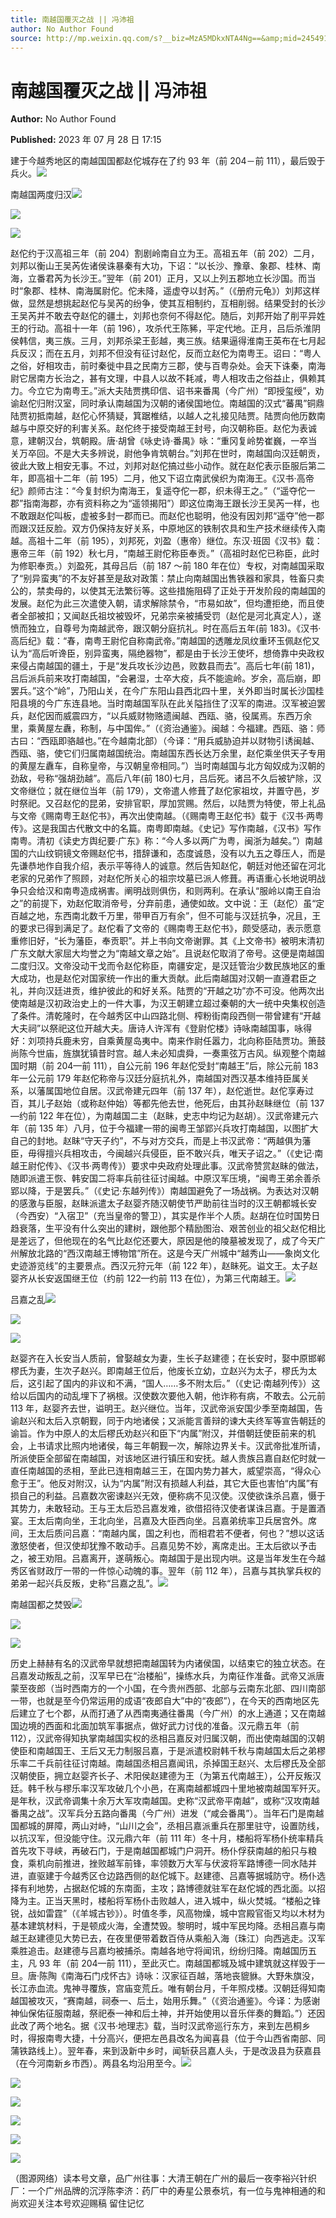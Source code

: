 ```yaml
---
title: 南越国覆灭之战 || 冯沛祖
author: No Author Found
source: http://mp.weixin.qq.com/s?__biz=MzA5MDkxNTA4Ng==&amp;mid=2454913958&amp;idx=1&amp;sn=90442962ccb17e669d7cd7c9f16550d9&amp;chksm=87a3cbc7b0d442d1a7e4bb1acefaf6d6552100a9e4f5e14b22acfd810446f8de0cd61d3cdcf8&poc_token=HJ_Do2ejHyO-wNZGG8Q1S8FdPgy1YBBEob-nUEme
---
```


# 南越国覆灭之战 || 冯沛祖

**Author:** No Author Found

**Published:** 2023 年 07 月 28 日 17:15

建于今越秀地区的南越国国都赵佗城存在了约 93 年（前 204－前 111），最后毁于兵火。![](https://mmbiz.qpic.cn/mmbiz_png/bL2iaicTYdZn6icnWv6SR7dda9lZHZNduwT0DYDLfrXqzmIrHhysHicghpic4FRibmfNa7XJwdEQdbIzx8Bqqo3Ncfag/640?wx_fmt=png)

南越国两度归汉![](https://mmbiz.qpic.cn/mmbiz_png/MPS72cibJRUB14EksUMKuibJRibgnicx8ibc83yy8Jq1WVz6Iy3rD8BeE4V9uUb4JI6ObnkzIGYkJcib4bsCT19z6uZg/640?wx_fmt=png)

![](https://mmbiz.qpic.cn/mmbiz_png/MPS72cibJRUB14EksUMKuibJRibgnicx8ibc85icsI9vPk9mYF33c2jSXuvKZDULbN45icsqsStCqzY4l8gD380yNXWxw/640?wx_fmt=png)

![](https://mmbiz.qpic.cn/mmbiz_png/MPS72cibJRUB14EksUMKuibJRibgnicx8ibc85icsI9vPk9mYF33c2jSXuvKZDULbN45icsqsStCqzY4l8gD380yNXWxw/640?wx_fmt=png)

赵佗约于汉高祖三年（前 204）割剧岭南自立为王。高祖五年（前 202）二月，刘邦以衡山王吴芮佐诸侯诛暴秦有大功，下诏：“以长沙、豫章、象郡、桂林、南海，立番君芮为长沙王。”翌年（前 201）正月，又以上列五郡地立长沙国。而当时“象郡、桂林、南海属尉佗。佗未降，遥虚夺以封芮。”（《册府元龟》）刘邦这样做，显然是想挑起赵佗与吴芮的纷争，使其互相制约，互相削弱。结果受封的长沙王吴芮并不敢去夺赵佗的疆土，刘邦也奈何不得赵佗。随后，刘邦开始了削平异姓王的行动。高祖十一年（前 196），攻杀代王陈豨，平定代地。正月，吕后杀淮阴侯韩信，夷三族。三月，刘邦杀梁王彭越，夷三族。结果逼得淮南王英布在七月起兵反汉；而在五月，刘邦不但没有征讨赵佗，反而立赵佗为南粤王。诏曰：“粤人之俗，好相攻击，前时秦徙中县之民南方三郡，使与百粤杂处。会天下诛秦，南海尉它居南方长治之，甚有文理，中县人以故不耗减，粤人相攻击之俗益止，俱赖其力。今立它为南粤王。”派大夫陆贾携印信、诏书来番禺（今广州）“即授玺绶”，劝谕赵佗归附汉室，同时承认南越国为汉朝的诸侯国地位。南越国的汉式“蕃禺”铜鼎陆贾初抵南越，赵佗心怀猜疑，箕踞椎结，以越人之礼接见陆贾。陆贾向他历数南越与中原交好的利害关系。赵佗终于接受南越王封号，向汉朝称臣。赵佗为表诚意，建朝汉台，筑朝殿。唐·胡曾《咏史诗·番禺》咏：“重冈复岭势崔巍，一卒当关万卒回。不是大夫多辨说，尉他争肯筑朝台。”刘邦在世时，南越国向汉廷朝贡，彼此大致上相安无事。不过，刘邦对赵佗搞过些小动作。就在赵佗表示臣服后第二年，即高祖十二年（前 195）二月，他又下诏立南武侯织为南海王。《汉书·高帝纪》颜师古注：“今复封织为南海王，复遥夺佗一郡，织未得王之。”（“遥夺佗一郡”指南海郡，亦有资料称之为“遥领揭阳”）即这位南海王跟长沙王吴芮一样，也不敢跟赵佗叫板，虚被多封一郡而已。而赵佗也聪明，他没有因刘邦“遥夺”他一郡而跟汉廷反脸。双方仍保持友好关系，中原地区的铁制农具和生产技术继续传入南越。高祖十二年（前 195），刘邦死，刘盈（惠帝）继位。东汉·班固《汉书》载：惠帝三年（前 192）秋七月，“南越王尉佗称臣奉贡。”（高祖时赵佗已称臣，此时为修职奉贡。）刘盈死，其母吕后（前 187 ～前 180 年在位）专权，对南越国采取了“别异蛮夷”的不友好甚至是敌对政策：禁止向南越国出售铁器和家具，牲畜只卖公的，禁卖母的，以使其无法繁衍等。这些措施阻碍了正处于开发阶段的南越国的发展。赵佗为此三次遣使入朝，请求解除禁令，“市易如故”，但均遭拒绝，而且使者全部被扣；又闻赵氏祖坟被毁坏，兄弟宗亲被捕受罚（赵佗是河北真定人），遂愤而独立，自尊号为南越武帝，跟汉朝分庭抗礼。时在高后五年(前 183)。《汉书·高后纪》载：“春，南粤王尉佗自称南武帝。”南越国的透雕龙凤纹重环玉佩赵佗又认为“高后听谗臣，别异蛮夷，隔绝器物”，都是由于长沙王使坏，想倚靠中央政权来侵占南越国的疆土，于是“发兵攻长沙边邑，败数县而去”。高后七年(前 181)，吕后派兵前来攻打南越国，“会暑湿，士卒大疫，兵不能逾岭。岁余，高后崩，即罢兵。”这个“岭”，乃阳山关，在今广东阳山县西北四十里，关外即当时属长沙国桂阳县境的今广东连县地。当时南越国军队在此关隘挡住了汉军的南进。汉军被迫罢兵，赵佗因而威震四方，“以兵威财物赂遗闽越、西瓯、骆，役属焉。东西万余里，乘黄屋左纛，称制，与中国侔。”（《资治通鉴》。闽越：今福建。西瓯、骆：师古曰：“西瓯即骆越也。”在今越南北部）（今译：“用兵威胁迫并以财物引诱闽越、西瓯、骆，使它们归属南越国统治。南越国东西长达万余里，赵佗乘坐供天子专用的黄屋左纛车，自称皇帝，与汉朝皇帝相同。”）当时南越国与北方匈奴成为汉朝的劲敌，号称“强胡劲越”。高后八年(前 180)七月，吕后死。诸吕不久后被铲除，汉文帝继位；就在继位当年（前 179），文帝遣人修葺了赵佗家祖坟，并置守邑，岁时祭祀。又召赵佗的昆弟，安排官职，厚加赏赐。然后，以陆贾为特使，带上礼品与文帝《赐南粤王赵佗书》，再次出使南越。（《赐南粤王赵佗书》载于《汉书·两粤传》。这是我国古代散文中的名篇。南粤即南越。《史记》写作南越，《汉书》写作南粤。清初《读史方舆纪要·广东》称：“今人多以两广为粤，闽浙为越矣。”）南越国的六山纹铜镜文帝赐赵佗书，措辞谦和，态度诚恳，没有以九五之尊压人，而是先谦恭地作自我介绍，表示平等待人的诚意。然后告知赵佗，朝廷对他还留在河北老家的兄弟作了照顾，对赵佗所关心的祖宗坟墓已派人修葺。再语重心长地说明战争只会给汉和南粤造成祸害。阐明战则俱伤，和则两利。在承认“服岭以南王自治之”的前提下，劝赵佗取消帝号，分弃前患，通使如故。文中说：王（赵佗）虽“定百越之地，东西南北数千万里，带甲百万有余”，但不可能与汉廷抗争，况且，王的要求已得到满足了。赵佗看了文帝的《赐南粤王赵佗书》，颇受感动，表示愿意重修旧好，“长为藩臣，奉贡职”。并上书向文帝谢罪。其《上文帝书》被明末清初广东文献大家屈大均誉之为“南越文章之始”。且说赵佗取消了帝号。这便是南越国二度归汉。文帝没动干戈而令赵佗称臣，南疆安定，是汉廷管治少数民族地区的重大成功，也是赵佗对国家统一作出的重大贡献。此后南越国对汉朝一直遵君臣之礼，并向汉廷进贡，维护彼此的和好关系。陆贾的“开越之功”亦不可没。他两次出使南越是汉初政治史上的一件大事，为汉王朝建立超过秦朝的大一统中央集权创造了条件。清乾隆时，在今越秀区中山四路北侧、榨粉街南段西侧一带曾建有“开越大夫祠”以祭祀这位开越大夫。唐诗人许浑有《登尉佗楼》诗咏南越国事，咏得好：刘项持兵鹿未穷，自乘黄屋岛夷中。南来作尉任嚣力，北向称臣陆贾功。箫鼓尚陈今世庙，旌旗犹镇昔时宫。越人未必知虞舜，一奏熏弦万古风。纵观整个南越国时期（前 204—前 111），自公元前 196 年赵佗受封“南越王”后，除公元前 183 年一公元前 179 年赵佗称帝与汉廷分庭抗礼外，南越国对西汉基本维持臣属关系，以藩属国地位自居。汉武帝建元四年（前 137 年），赵佗逝世。赵佗享寿过百，其儿子赵始（或称赵仲始）等都先他去世，他死后，由其孙赵眛继位（前 137—约前 122 年在位），为南越国二主（赵眛，史志中均记为赵胡）。汉武帝建元六年（前 135 年）八月，位于今福建一带的闽粤王邹郢兴兵攻打南越国，以图扩大自己的封地。赵眛“守天子约”，不与对方交兵，而是上书汉武帝：“两越俱为藩臣，毋得擅兴兵相攻击，今闽越兴兵侵臣，臣不敢兴兵，唯天子诏之。”（《史记·南越王尉佗传》、《汉书·两粤传》）要求中央政府处理此事。汉武帝赞赏赵眛的做法，随即派遣王恢、韩安国二将率兵前往征讨闽越。中原汉军压境，“闽粤王弟余善杀郢以降，于是罢兵。”（《史记·东越列传》）南越国避免了一场战祸。为表达对汉朝的感激与臣服，赵眛派遣太子赵婴齐随汉朝使节严助前往当时的汉王朝都城长安（今西安）“入宿卫”（充当皇帝的警卫），其实是作半个人质。赵胡在位时国势日趋衰落，生平没有什么突出的建树，跟他那个精励图治、艰苦创业的祖父赵佗相比是差远了，但他现在的名气比赵佗还要大，原因是他的陵墓被发现了，成了今天广州解放北路的“西汉南越王博物馆”所在。这是今天广州城中“越秀山——象岗文化史迹游览线”的主要景点。西汉元狩元年（前 122 年），赵眛死。谥文王。太子赵婴齐从长安返国继王位（约前 122—约前 113 在位），为第三代南越王。![](https://mmbiz.qpic.cn/mmbiz_png/MPS72cibJRUB14EksUMKuibJRibgnicx8ibc83yy8Jq1WVz6Iy3rD8BeE4V9uUb4JI6ObnkzIGYkJcib4bsCT19z6uZg/640?wx_fmt=png)

吕嘉之乱![](https://mmbiz.qpic.cn/mmbiz_jpg/PJWG74pLsMYbPuiaNGsJI06wvegqBUicickIxKbOCRddBN7ibynSsk6mZFWiackiaUPALxTYqTCYyNib0GYnswbGr8FicA/640)

![](https://mmbiz.qpic.cn/mmbiz_jpg/PJWG74pLsMYbPuiaNGsJI06wvegqBUicickpy5I73qxjJoY3GZGGOWcMaffUhVl8ibQs1Hic95Jy4qEjtqibtWY5nBxQ/640)

![](https://mmbiz.qpic.cn/mmbiz_jpg/PJWG74pLsMYbPuiaNGsJI06wvegqBUicickYic3ycjUpxa55ELRPk7Dd328ORf5OibKdicUbmGvqSHTh21QQ5zYb6bRg/640)

赵婴齐在入长安当人质前，曾娶越女为妻，生长子赵建德；在长安时，娶中原邯郸樛氏为妻，生次子赵兴。即南越王位后，他废长立幼，立赵兴为太子，樛氏为太后，这引起了国内的非议和不满，“国人……多不附太后。”（《史记·南越列传》）这给以后国内的动乱埋下了祸根。汉使数次要他入朝，他诈称有病，不敢去。公元前 113 年，赵婴齐去世，谥明王。赵兴继位。当年，汉武帝派安国少季至南越国，告谕赵兴和太后入京朝觐，同于内地诸侯；又派能言善辩的谏大夫终军等宣告朝廷的谕旨。作为中原人的太后樛氏劝赵兴和臣下“内属”附汉，并借朝廷使臣前来的机会，上书请求比照内地诸侯，每三年朝觐一次，解除边界关卡。汉武帝批准所请，所派使臣全部留在南越国，对该地区进行镇压和安抚。越人贵族吕嘉自赵佗时就一直任南越国的丞相，至此已连相南越三王，在国内势力甚大，威望崇高，“得众心愈于王”。他反对附汉，认为“内属”附汉有损越人利益，其它大臣也害怕“内属”有损自己的利益。吕嘉数次密谏赵兴无效，便称病不见汉使。汉使欲诛杀吕嘉，慑于其势力，未敢轻动。王与王太后恐吕嘉发难，欲借招待汉使者谋诛吕嘉。于是置酒宴。王太后南向坐，王北向坐，吕嘉及大臣西向坐。吕嘉弟统率卫兵居宫外。席间，王太后质问吕嘉：“南越内属，国之利也，而相君若不便者，何也？”想以这话激怒使者，但汉使却犹豫不敢动手。吕嘉见势不妙，离席走出。王太后欲以予击之，被王劝阻。吕嘉离开，遂萌叛心。南越国于是出现内哄。这是当年发生在今越秀区省财政厅一带的一件惊心动魄的事。翌年（前 112 年），吕嘉与其执掌兵权的弟弟一起兴兵反叛，史称“吕嘉之乱”。![](https://mmbiz.qpic.cn/mmbiz_jpg/PJWG74pLsMYbPuiaNGsJI06wvegqBUicickFuLa2zMLh1upDEQchbiaG7TsftXaLABQAH1XgoeiaUqukOKVXkCT22dQ/640)

南越国都之焚毁![](https://mmbiz.qpic.cn/mmbiz_png/MPS72cibJRUB14EksUMKuibJRibgnicx8ibc83yy8Jq1WVz6Iy3rD8BeE4V9uUb4JI6ObnkzIGYkJcib4bsCT19z6uZg/640?wx_fmt=png)

![](https://mmbiz.qpic.cn/mmbiz_png/MPS72cibJRUB14EksUMKuibJRibgnicx8ibc85icsI9vPk9mYF33c2jSXuvKZDULbN45icsqsStCqzY4l8gD380yNXWxw/640?wx_fmt=png)

![](https://mmbiz.qpic.cn/mmbiz_png/MPS72cibJRUB14EksUMKuibJRibgnicx8ibc85icsI9vPk9mYF33c2jSXuvKZDULbN45icsqsStCqzY4l8gD380yNXWxw/640?wx_fmt=png)

历史上赫赫有名的汉武帝早就想把南越国转为内诸侯国，以结束它的独立状态。在吕嘉发动叛乱之前，汉军早已在“治楼船”，操练水兵，为南征作准备。武帝又派唐蒙至夜郎（当时西南方的一个小国，在今贵州西部、北部与云南东北部、四川南部一带，也就是至今仍常运用的成语“夜郎自大”中的“夜郎”），在今天的西南地区先后建立了七个郡，从而打通了从西南夷通往番禺（今广州）的水上通道；又在南越国边境的西面和北面加筑军事据点，做好武力讨伐的准备。汉元鼎五年（前 112），汉武帝得知执掌南越国实权的丞相吕嘉反对归属汉朝，而出使南越国的汉朝使臣和南越国王、王后又无力制服吕嘉，于是派遣校尉韩千秋与南越国太后之弟樛乐率二千兵前往征讨南越。南越国丞相吕嘉闻讯，杀掉国王赵兴、太后樛氏及全部汉朝使臣，拥立赵婴齐长子、术阳侯赵建德为王（为第五代南越王），公开反叛汉廷。韩千秋与樛乐率汉军攻破几个小邑，在离南越都城四十里地被南越国军歼灭。是年秋，汉武帝调集十余万大军攻南越国。史称“汉武帝平南越”，或称“汉攻南越番禺之战”。汉军兵分五路向番禺（今广州）进发（“咸会番禺”）。当年石门是南越国都城的屏障，两山对峙，“山川之会”，丞相吕嘉派重兵在那里驻守，设置防线，以抗汉军，但没能守住。汉元鼎六年（前 111 年）冬十月，楼船将军杨仆统率精兵首先攻下寻峡，再破石门，于是南越国都城门户洞开。杨仆俘获南越的船只与粮食，乘机向前推进，挫败越军前锋，率领数万大军与伏波将军路博德一同水陆并进，直驱建于今越秀区仓边路西侧的赵佗城下。赵建德、吕嘉等据城防守。杨仆选择有利地势，占据赵佗城的东南面，主攻；路博德就驻军在赵佗城的西北面。以招降为主。正当天黑时，楼船将军杨仆击败越人，进入城中，纵火焚城。“楼船之锋锐，战如雷霆”（《羊城古钞》）。时值冬季，风高物燥，城中宫殿官衙又均以木材为基本建筑材料，于是顿成火海，全遭焚毁。黎明时，城中军民均降。丞相吕嘉与南越王赵建德见大势已去，在夜里便带着数百侍从乘船入海（珠江）向西逃走。汉军乘胜追击。赵建德与吕嘉均被捕杀。南越各地守将闻讯，纷纷归降。南越国历五主，凡 93 年（前 204—前 111），至此灭亡。南越国都城及城中建筑就这样毁于一旦。唐·陈陶《南海石门戍怀古》诗咏：汉家征百越，落地丧貔貅。大野朱旗没，长江赤血流。鬼神寻覆族，宫庙变荒丘。唯有朝台月，千年照戍楼。汉朝廷得知南越国被攻灭，“赛南越，祠泰一、后土，始用乐舞。”（《资治通鉴》。今译：为感谢神仙保佑征服南越，祭祀泰一神和后土神，并开始使用以音乐伴奏的舞蹈。”）还因此改了两个地名。据《汉书·地理志》载，当时汉武帝巡行东方，来到左邑桐乡时，得报南粤大捷，十分高兴，便把左邑县改名为闻喜县（位于今山西省南部、同蒲铁路线上）。翌年春，来到汲新中乡时，闻斩获吕嘉人头，于是改汲县为获嘉县（在今河南新乡市西）。两县名均沿用至今。![](https://mmbiz.qpic.cn/mmbiz_png/MPS72cibJRUB14EksUMKuibJRibgnicx8ibc83yy8Jq1WVz6Iy3rD8BeE4V9uUb4JI6ObnkzIGYkJcib4bsCT19z6uZg/640?wx_fmt=png)

![](https://mmbiz.qpic.cn/mmbiz_png/MPS72cibJRUB14EksUMKuibJRibgnicx8ibc83yy8Jq1WVz6Iy3rD8BeE4V9uUb4JI6ObnkzIGYkJcib4bsCT19z6uZg/640?wx_fmt=png)

![](https://mmbiz.qpic.cn/mmbiz_png/MPS72cibJRUB14EksUMKuibJRibgnicx8ibc85icsI9vPk9mYF33c2jSXuvKZDULbN45icsqsStCqzY4l8gD380yNXWxw/640?wx_fmt=png)

![](https://mmbiz.qpic.cn/mmbiz_png/MPS72cibJRUB14EksUMKuibJRibgnicx8ibc85icsI9vPk9mYF33c2jSXuvKZDULbN45icsqsStCqzY4l8gD380yNXWxw/640?wx_fmt=png)

![](https://mmbiz.qpic.cn/mmbiz_png/MPS72cibJRUB14EksUMKuibJRibgnicx8ibc83yy8Jq1WVz6Iy3rD8BeE4V9uUb4JI6ObnkzIGYkJcib4bsCT19z6uZg/640?wx_fmt=png)

![](https://mmbiz.qpic.cn/mmbiz_jpg/PJWG74pLsMYbPuiaNGsJI06wvegqBUicickrGJppcWNjgiavxNy73H11ygg29a7NNnupWSqhB5Aa7nJBxvurrECmhw/640)

（图源网络）读本号文章，品广州往事：大清王朝在广州的最后一夜李裕兴针织厂：一个广州品牌的沉浮陈李济：药厂中的寿星公景泰坑，有一位与鬼神相通的和尚欢迎关注本号欢迎赐稿 留住记忆
